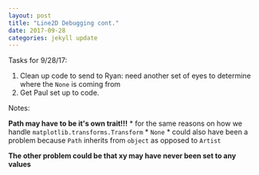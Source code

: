 ```yaml
---
layout: post
title: "Line2D Debugging cont."
date: 2017-09-28
categories: jekyll update
---
```


Tasks for 9/28/17:
1. Clean up code to send to Ryan: need another set of eyes to determine where the `None` is coming from
2. Get Paul set up to code.

Notes:

**Path may have to be it's own trait!!!**
    * for the same reasons on how we handle `matplotlib.transforms.Transform`
        * `None`
    * could also have been a problem because `Path` inherits from `object` as opposed to `Artist`

**The other problem could be that xy may have never been set to any values**
